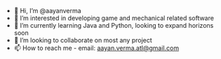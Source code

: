 - 👋 Hi, I’m @aayanverma
- 👀 I’m interested in developing game and mechanical related software
- 🌱 I’m currently learning Java and Python, looking to expand horizons soon
- 💞️ I’m looking to collaborate on most any project
- 📫 How to reach me - email: aayan.verma.atl@gmail.com

<!---
aayanverma/aayanverma is a ✨ special ✨ repository because its `README.md` (this file) appears on your GitHub profile.
You can click the Preview link to take a look at your changes.
--->
